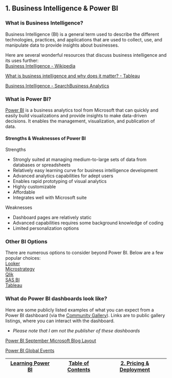 ## 1. Business Intelligence & Power BI

### What is Business Intelligence?
Business Intelligence (BI) is a general term used to describe the different technologies, practices, and applications that are used to collect, use, and manipulate data to provide insights about businesses.

Here are several wonderful resources that discuss business intelligence and its uses further:  
[Business Intelligence - Wikipedia](https://en.wikipedia.org/wiki/Business_intelligence)

[What is business intelligence and why does it matter? - Tableau](https://www.tableau.com/learn/articles/business-intelligence)

[Business Intelligence - SearchBusiness Analytics](https://searchbusinessanalytics.techtarget.com/definition/business-intelligence-BI)

### What is Power BI?
[Power BI](https://powerbi.microsoft.com/en-us/what-is-power-bi/) is a business analytics tool from Microsoft that can quickly and easily build visualizations and provide insights to make data-driven decisions. It enables the management, visualization, and publication of data.

#### Strengths & Weaknesses of Power BI
Strengths
* Strongly suited at managing medium-to-large sets of data from databases or spreadsheets
* Relatively easy learning curve for business intelligence development
* Advanced analytics capabilities for adept users
* Enables rapid prototyping of visual analytics
* Highly customizable
* Affordable
* Integrates well with Microsoft suite

Weaknesses
* Dashboard pages are relatively static
* Advanced capabilities requires some background knowledge of coding
* Limited personalization options

### Other BI Options
There are numerous options to consider beyond Power BI. Below are a few popular choices:  
[Looker](https://looker.com/)  
[Microstrategy](https://www.microstrategy.com/us)  
[Qlik](https://www.qlik.com/us/)  
[SAS BI](https://www.sas.com/en_us/solutions/business-intelligence.html)  
[Tableau](https://www.sas.com/en_us/solutions/business-intelligence.html)

### What do Power BI dashboards look like?
Here are some publicly listed examples of what you can expect from a Power BI dashboard (via the [Community Gallery](https://community.powerbi.com/t5/Data-Stories-Gallery/bd-p/DataStoriesGallery)). Links are to public gallery listings, where you can interact with the dashboard.
* _Please note that I am not the publisher of these dashboards_

[Power BI September Microsoft Blog Layout](https://community.powerbi.com/t5/Data-Stories-Gallery/Power-BI-September-Microsoft-Blog-Layout/m-p/529243)  

[Power BI Global Events](https://community.powerbi.com/t5/Data-Stories-Gallery/Power-BI-Global-Events/m-p/554312)  

|[Learning Power BI](https://github.com/ErikKBethke/powerbilearn#learning-power-bi)|[Table of Contents](https://github.com/ErikKBethke/powerbilearn#table-of-contents)|[2. Pricing & Deployment](https://github.com/ErikKBethke/powerbilearn/blob/master/docs/Pricing%20%26%20Deployment.md#2-pricing--deployment)|
|:---:|:---:|:---:|

